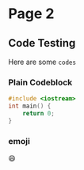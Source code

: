 # Page 2

## Code Testing

Here are some `codes`

### Plain Codeblock

```cpp title="template for cpp" linenums="1" hl_lines="3"
#include <iostream>
int main() {
    return 0;
}
```

### emoji

:smile: